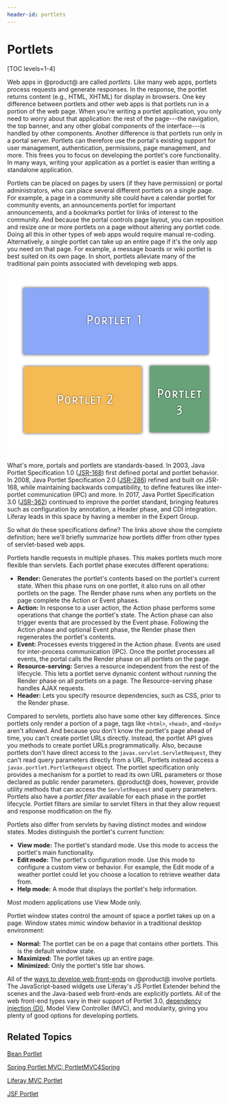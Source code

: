 ```yaml
---
header-id: portlets
---
```


# Portlets

[TOC levels=1-4]

Web apps in @product@ are called *portlets*. Like many web apps, portlets
process requests and generate responses. In the response, the portlet returns
content (e.g., HTML, XHTML) for display in browsers. One key difference between
portlets and other web apps is that portlets run in a portion of the web page.
When you're writing a portlet application, you only need to worry about that
application: the rest of the page---the navigation, the top banner, and any
other global components of the interface---is handled by other components.
Another difference is that portlets run only in a portal server. Portlets can
therefore use the portal's existing support for user management, authentication,
permissions, page management, and more. This frees you to focus on developing
the portlet's core functionality. In many ways, writing your application as a
portlet is easier than writing a standalone application. 

Portlets can be placed on pages by users (if they have permission) or portal
administrators, who can place several different portlets on a single page. For
example, a page in a community site could have a calendar portlet for community
events, an announcements portlet for important announcements, and a bookmarks
portlet for links of interest to the community. And because the portal controls
page layout, you can reposition and resize one or more portlets on a page
without altering any portlet code. Doing all this in other types of web apps
would require manual re-coding. Alternatively, a single portlet can take up an
entire page if it's the only app you need on that page. For example, a message
boards or wiki portlet is best suited on its own page. In short, portlets
alleviate many of the traditional pain points associated with developing web
apps. 

![Figure 1: You can place multiple portlets on a single page.](../../images/portlet-applications.png)

What's more, portals and portlets are standards-based. In 2003, Java Portlet 
Specification 1.0 
([JSR-168](https://jcp.org/en/jsr/detail?id=168)) 
first defined portal and portlet behavior. In 2008, Java Portlet Specification 
2.0 
([JSR-286](https://jcp.org/en/jsr/detail?id=286)) 
refined and built on JSR-168, while maintaining backwards compatibility, to
define features like inter-portlet communication (IPC) and more. In 2017, Java
Portlet Specification 3.0 
([JSR-362](https://jcp.org/en/jsr/detail?id=362)) 
continued to improve the portlet standard, bringing features such as
configuration by annotation, a Header phase, and CDI integration. Liferay leads
in this space by having a member in the Expert Group. 

So what do these specifications define? The links above show the complete
definition; here we'll briefly summarize how portlets differ from other types of
servlet-based web apps. 

Portlets handle requests in multiple phases. This makes portlets much more
flexible than servlets. Each portlet phase executes different operations: 


-   **Render:** Generates the portlet's contents based on the portlet's current 
    state. When this phase runs on one portlet, it also runs on all other
    portlets on the page. The Render phase runs when any portlets on the page
    complete the Action or Event phases. 
-   **Action:** In response to a user action, the Action phase performs some
    operations that change the portlet's state. The Action phase can also
    trigger events that are processed by the Event phase. Following the Action
    phase and optional Event phase, the Render phase then regenerates the
    portlet's contents. 
-   **Event:** Processes events triggered in the Action phase. Events are used 
    for inter-process communication (IPC). Once the portlet processes all
    events, the portal calls the Render phase  on all portlets on the page. 
-   **Resource-serving:** Serves a resource independent from the rest of the 
    lifecycle. This lets a portlet serve dynamic content without running the
    Render phase on all portlets on a page. The Resource-serving phase handles
    AJAX requests. 
-   **Header:** Lets you specify resource dependencies, such as CSS, prior to 
    the Render phase. 

Compared to servlets, portlets also have some other key differences. Since
portlets only render a portion of a page, tags like `<html>`, `<head>`, and
`<body>` aren't allowed. And because you don't know the portlet's page ahead of
time, you can't create portlet URLs directly. Instead, the portlet API gives you
methods to create portlet URLs programmatically. Also, because portlets don't
have direct access to the `javax.servlet.ServletRequest`, they can't read query
parameters directly from a URL. Portlets instead access a
`javax.portlet.PortletRequest` object. The portlet specification only provides a
mechanism for a portlet to read its own URL parameters or those declared as
public render parameters. @product@ does, however, provide utility methods that
can access the `ServletRequest` and query parameters. Portlets also have a
*portlet filter* available for each phase in the portlet lifecycle. Portlet
filters are similar to servlet filters in that they allow request and response
modification on the fly. 

Portlets also differ from servlets by having distinct modes and window states. 
Modes distinguish the portlet's current function: 

-   **View mode:** The portlet's standard mode. Use this mode to access the 
    portlet's main functionality. 
-   **Edit mode:** The portlet's configuration mode. Use this mode to configure 
    a custom view or behavior. For example, the Edit mode of a weather portlet
    could let you choose a location to retrieve weather data from. 
-   **Help mode:** A mode that displays the portlet's help information. 

Most modern applications use View Mode only. 

Portlet window states control the amount of space a portlet takes up on a page. 
Window states mimic window behavior in a traditional desktop environment: 

-   **Normal:** The portlet can be on a page that contains other portlets. This 
    is the default window state. 
-   **Maximized:** The portlet takes up an entire page. 
-   **Minimized:** Only the portlet's title bar shows.

All of the
[ways to develop web front-ends](/docs/7-2/appdev/-/knowledge_base/appdev/web-front-ends)
on @product@ involve portlets. The JavaScript-based widgets use Liferay's JS
Portlet Extender behind the scenes and the Java-based web front-ends are
explicitly portlets. All of the web front-end types vary in their support of
Portlet 3.0,
[dependency injection (DI)](/docs/7-2/frameworks/-/knowledge_base/frameworks/dependency-injection),
Model View Controller (MVC), and modularity, giving you plenty of good options
for developing portlets. 

## Related Topics 

[Bean Portlet](/docs/7-2/appdev/-/knowledge_base/appdev/bean-portlet)

[Spring Portlet MVC: PortletMVC4Spring](/docs/7-2/appdev/-/knowledge_base/appdev/spring-portlet-mvc)

[Liferay MVC Portlet](/docs/7-2/appdev/-/knowledge_base/appdev/liferay-mvc-portlet)

[JSF Portlet](/docs/7-2/appdev/-/knowledge_base/appdev/jsf-portlet)
